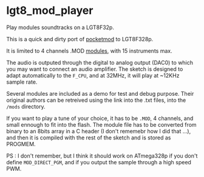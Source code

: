 # lgt8_mod_player
Play modules soundtracks on a LGT8F32p.

This is a quick and dirty port of [pocketmod](https://github.com/rombankzero/pocketmod) to LGT8F328p.

It is limited to 4 channels .MOD [modules](https://en.wikipedia.org/wiki/MOD_(file_format)), with 15 instruments max.

The audio is outputed through the digital to analog output (DAC0) to which you may want to connect an audio amplifier.
The sketch is designed to adapt automatically to the `F_CPU`, and at 32MHz, it will play at ~12KHz sample rate.

Several modules are included as a demo for test and debug purpose. Their original authors can be retreived using the link into the .txt files, into the `/mods` directory.

If you want to play a tune of your choice, it has to be `.MOD`, 4 channels, and small ennough to fit into the flash.
The module file has to be converted from binary to an 8bits array in a C header (I don't rememebr how I did that ...), and then it is compiled with the rest of the sketch and is stored as PROGMEM.

PS : I don't remember, but I think it should work on ATmega328p if you don't define `MOD_DIRECT_PGM`, and if you output the sample through a high speed PWM.
